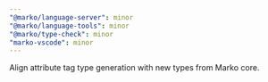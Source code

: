 ```yaml
---
"@marko/language-server": minor
"@marko/language-tools": minor
"@marko/type-check": minor
"marko-vscode": minor
---
```


Align attribute tag type generation with new types from Marko core.
